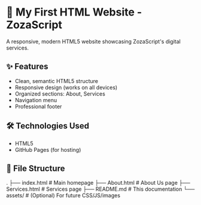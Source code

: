 # 🌟 My First HTML Website - ZozaScript

A responsive, modern HTML5 website showcasing ZozaScript's digital services.

## ✨ Features
- Clean, semantic HTML5 structure
- Responsive design (works on all devices)
- Organized sections: About, Services
- Navigation menu
- Professional footer

## 🛠️ Technologies Used
- HTML5
- GitHub Pages (for hosting)

## 📂 File Structure

.
├── index.html # Main homepage
├── About.html # About Us page
├── Services.html # Services page
├── README.md # This documentation
└── assets/ # (Optional) For future CSS/JS/images


